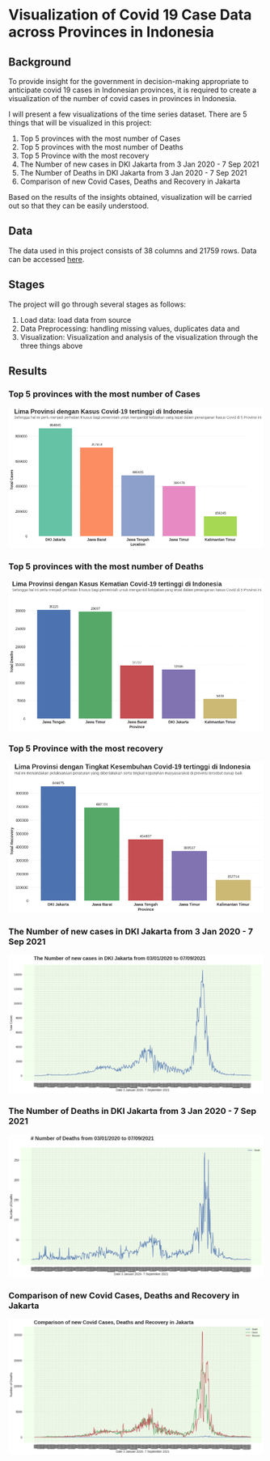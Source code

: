 # Visualization of Covid 19 Case Data across Provinces in Indonesia 
## Background
To provide insight for the government in decision-making appropriate to anticipate covid 19 cases in Indonesian provinces, it is required to create a visualization of the number of covid cases in provinces in Indonesia.

I will present a few visualizations of the time series dataset. There are 5 things that will be visualized in this project:

1. Top 5 provinces with the most number of Cases 
2. Top 5 provinces with the most number of Deaths
3. Top 5 Province with the most recovery
4. The Number of new cases in DKI Jakarta from 3 Jan 2020 - 7 Sep 2021
5. The Number of Deaths in DKI Jakarta from 3 Jan 2020 - 7 Sep 2021
6. Comparison of new Covid Cases, Deaths and Recovery in Jakarta 

Based on the results of the insights obtained, visualization will be carried out so that they can be easily understood.

## Data
The data used in this project consists of 38 columns and 21759 rows. Data can be accessed [here](https://drive.google.com/file/d/1vt_U_JHxu7YoPCrbHtHmXK53XNy9Rg53/view?usp=sharing). 

## Stages
The project will go through several stages as follows:  
1. Load data:  load data from source
2. Data Preprocessing: handling missing values, duplicates data and 
3. Visualization: Visualization and analysis of the visualization through the three things above


## Results
### Top 5 provinces with the most number of Cases 

![alt text](/Covid%20Case%2019/images/Kasus%20Terbanyak.png)

### Top 5 provinces with the most number of Deaths

![alt text](/Covid%20Case%2019/images/Kasus%20Kematian%20Tertinggi.png)

### Top 5 Province with the most recovery 

![alt text](/Covid%20Case%2019/images/Kasus%20Sembuh%20Tertinggi.png)

### The Number of new cases in DKI Jakarta from 3 Jan 2020 - 7 Sep 2021

![alt text](/Covid%20Case%2019/images/Trend%20Kasus%20Terbaru%20di%20Provinsi%20DKI%20Jakarta.png)

### The Number of Deaths in DKI Jakarta from 3 Jan 2020 - 7 Sep 2021

![alt text](/Covid%20Case%2019/images/Trend%20Kasus%20Kematian%20di%20Provinsi%20DKI%20Jakarta.png)

### Comparison of new Covid Cases, Deaths and Recovery in Jakarta

![alt text](/Covid%20Case%2019/images/Perbandingan%20Trend%20Kasus%20Kematian%2C%20Sembuh%20dan%20Terbaru.png)
